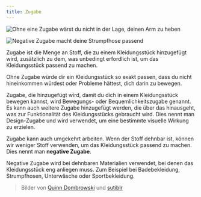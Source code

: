 ```yaml
---
title: Zugabe
---
```


![Ohne eine Zugabe wärst du nicht in der Lage, deinen Arm zu heben](ease-plus.jpg)

![Negative Zugabe macht deine Strumpfhose passend](ease-min.jpg)

Zugabe ist die Menge an Stoff, die zu einem Kleidungsstück hinzugefügt wird, zusätzlich zu dem, was unbedingt erfordlich ist, um das Kleidungsstück passend zu machen.

Ohne Zugabe würde dir ein Kleidungsstück so exakt passen, dass du nicht hineinkommen würdest oder Probleme hättest, dich darin zu bewegen.

Zugabe, die hinzugefügt wird, damit du dich in einem Kleidungsstück bewegen kannst, wird Bewegungs- oder Bequemlichkeitszugabe genannt. Es kann auch weitere Zugabe hinzugefügt werden, die über das hinausgeht, was zur Funktionalität des Kleidungsstücks gebraucht wird. Dies nennt man Design-Zugabe und wird verwendet, um eine bestimmte visuelle Wirkung zu erzielen.

Zugabe kann auch umgekehrt arbeiten. Wenn der Stoff dehnbar ist, können wir weniger Stoff verwenden, um das Kleidungsstück passend zu machen. Dies nennt man **negative Zugabe**.

Negative Zugabe wird bei dehnbaren Materialien verwendet, bei denen das Kleidungsstück eng anliegen muss. Zum Beispiel bei Badebekleidung, Strumpfhosen, Unterwäsche oder Sportbekleidung.

> Bilder von [Quinn Dombrowski](https://www.flickr.com/photos/quinnanya/8885126989/) und [sutiblr](https://www.flickr.com/photos/30788655@N08/4743320893)
